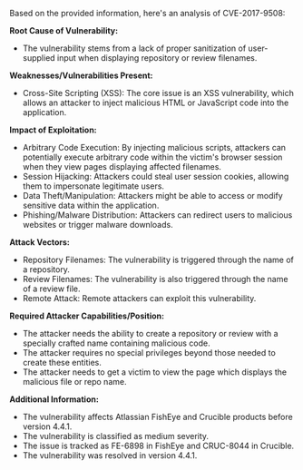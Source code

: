 Based on the provided information, here's an analysis of CVE-2017-9508:

**Root Cause of Vulnerability:**
- The vulnerability stems from a lack of proper sanitization of user-supplied input when displaying repository or review filenames.

**Weaknesses/Vulnerabilities Present:**
- Cross-Site Scripting (XSS): The core issue is an XSS vulnerability, which allows an attacker to inject malicious HTML or JavaScript code into the application.

**Impact of Exploitation:**
- Arbitrary Code Execution: By injecting malicious scripts, attackers can potentially execute arbitrary code within the victim's browser session when they view pages displaying affected filenames.
- Session Hijacking: Attackers could steal user session cookies, allowing them to impersonate legitimate users.
- Data Theft/Manipulation: Attackers might be able to access or modify sensitive data within the application.
- Phishing/Malware Distribution: Attackers can redirect users to malicious websites or trigger malware downloads.

**Attack Vectors:**
- Repository Filenames: The vulnerability is triggered through the name of a repository.
- Review Filenames: The vulnerability is also triggered through the name of a review file.
- Remote Attack: Remote attackers can exploit this vulnerability.

**Required Attacker Capabilities/Position:**
- The attacker needs the ability to create a repository or review with a specially crafted name containing malicious code.
- The attacker requires no special privileges beyond those needed to create these entities.
- The attacker needs to get a victim to view the page which displays the malicious file or repo name.

**Additional Information:**
- The vulnerability affects Atlassian FishEye and Crucible products before version 4.4.1.
- The vulnerability is classified as medium severity.
- The issue is tracked as FE-6898 in FishEye and CRUC-8044 in Crucible.
- The vulnerability was resolved in version 4.4.1.